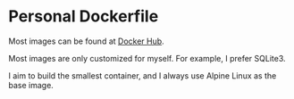 # Personal Dockerfile

Most images can be found at [Docker Hub](https://hub.docker.com/u/zhusj/).

Most images are only customized for myself. For example, I prefer SQLite3.

I aim to build the smallest container, and I always use Alpine Linux as the base
image.
